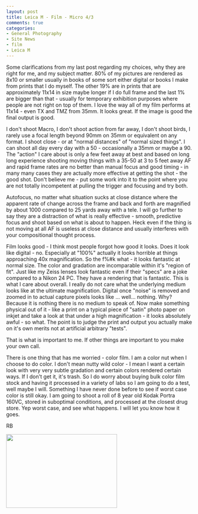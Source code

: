 ```yaml
---
layout: post
title: Leica M - Film - Micro 4/3
comments: true
categories:
- General Photography
- Site News
- film
- Leica M
---
```

Some clarifications from my last post regarding my choices, why they are right for me, and my subject matter. 80% of my pictures are rendered as 8x10 or smaller usually in books of some sort either digital or books I make from prints that I do myself. The other 19% are in prints that are approximately 11x14 in size maybe longer if I do full frame and the last 1% are bigger than that - usually for temporary exhibition purposes where people are not right on top of them. I love the way all of my film performs at 11x14 - even TX and TMZ from 35mm. It looks great. If the image is good the final output is good.

I don't shoot Macro, I don't shoot action from far away, I don't shoot birds, I rarely use a focal length beyond 90mm on 35mm or equivalent on any format. I shoot close - or at "normal distances" of "normal sized things". I can shoot all day every day with a 50 - occasionally a 35mm or maybe a 90. The "action" I care about is only a few feet away at best and based on long long experience shooting moving things with a 35-50 at 3 to 5 feet away AF and rapid frame rates are no better than manual focus and good timing - in many many cases they are actually more effective at getting the shot - the good shot. Don't believe me - put some work into it to the point where you are not totally incompetent at pulling the trigger and focusing and try both.

Autofocus, no matter what situation sucks at close distance where the apparent rate of change across the frame and back and forth are magnified by about 1000 compared to 25 yards away with a tele. I will go further to say they are a distraction of what is really effective - smooth, predictive focus and shoot based on what is about to happen. Heck even if the thing is not moving at all AF is useless at close distance and usually interferes with your compositional thought process.

Film looks good - I think most people forgot how good it looks. Does it look like digital - no. Especially at "100%" actually it looks horrible at things approaching 40x magnification. So the f%#k what - it looks fantastic at normal size. The color and gradation are incomparable within it's "region of fit". Just like my Zeiss lenses look fantastic even if their "specs" are a joke compared to a Nikon 24 PC. They have a rendering that is fantastic. This is what I care about overall. I really do not care what the underlying medium looks like at the ultimate magnification. Digital once "noise" is removed and zoomed in to actual capture pixels looks like ... well... nothing. Why? Because it is nothing there is no medium to speak of. Now make something physical out of it - like a print on a typical piece of "satin" photo paper on inkjet and take a look at that under a high magnification - it looks absolutely awful - so what. The point is to judge the print and output you actually make on it's own merits not at artificial arbitrary "tests".

That is what is important to me. If other things are important to you make your own call.

There is one thing that has me worried - color film. I am a color nut when I choose to do color. I don't mean nutty wild color - I mean I want a certain look with very very subtle gradation and certain colors rendered certain ways. If I don't get it, it's trash. So I do worry about buying bulk color film stock and having it processed in a variety of labs so I am going to do a test, well maybe I will. Something I have never done before to see if worst case color is still okay. I am going to shoot a roll of 8 year old Kodak Portra 160VC, stored in suboptimal conditions, and processed at the closest drug store. Yep worst case, and see what happens. I will let you know how it goes.

RB

<a rel="lightbox" href="http://photo.rwboyer.com/wp-content/uploads/2010/08/199900201.jpg"><img class="alignleft size-medium wp-image-2004" title="199900201" src="http://photo.rwboyer.com/wp-content/uploads/2010/08/199900201-300x199.jpg" alt="" width="300" height="199" /></a>